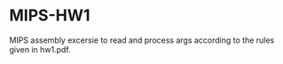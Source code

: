 # MIPS-HW1
MIPS assembly excersie to read and process args according to the rules given in hw1.pdf.
